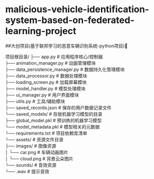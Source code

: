 # malicious-vehicle-identification-system-based-on-federated-learning-project

##大创项目(基于联邦学习的恶意车辆识别系统-python项目)🚗

项目根目录/
├── app.py                        # 应用程序核心/控制器 <br>
├── animation_manager.py          # 动画管理模块  <br>
├── data_persistence_manager.py   # 数据持久化管理模块 <br>
├── data_processor.py             # 数据处理模块  <br>
├── loading_screen.py             # 加载屏幕模块 <br>
├── model_handler.py              # 模型处理模块  <br>
├── ui_manager.py                 # 用户界面模块  <br>
├── utils.py                      # 工具/辅助模块 <br>
├── saved_records.json            # 保存的用户数据记录文件 <br>
└── saved_models/                 # 存放机器学习模型的目录 <br>
    ├── global_model.pkl          # 预训练的机器学习模型 <br>
    └── model_metadata.pkl        # 模型相关的元数据 <br>
└── requirements.txt              # 项目依赖库清单 <br>
└── assets/                       # 资源文件目录 <br>
    ├── images/                   # 图像资源 <br>
    │   └── car.png               # 车辆动画图片 <br>
    │   └── cloud.png             # 背景云朵图片 <br>
    └── sounds/                   # 音效资源 <br>
        └── .wav                  # 提示音效  <br>
